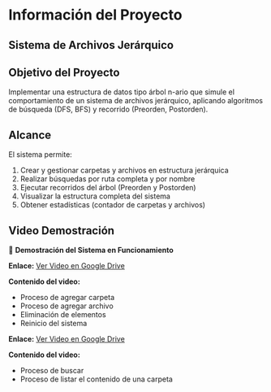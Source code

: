 # Información del Proyecto
## Sistema de Archivos Jerárquico

## Objetivo del Proyecto

Implementar una estructura de datos tipo árbol n-ario que simule el comportamiento de un sistema de archivos jerárquico, aplicando algoritmos de búsqueda (DFS, BFS) y recorrido (Preorden, Postorden).


## Alcance

El sistema permite:

1. Crear y gestionar carpetas y archivos en estructura jerárquica
2. Realizar búsquedas por ruta completa y por nombre
3. Ejecutar recorridos del árbol (Preorden y Postorden)
4. Visualizar la estructura completa del sistema
5. Obtener estadísticas (contador de carpetas y archivos)

## Video Demostración

🎥 **Demostración del Sistema en Funcionamiento**

**Enlace:** [Ver Video en Google Drive](https://drive.google.com/file/d/1HBjhkl1pYDOZTs888ZoDznL01Byz7KoN/view?usp=sharing)

**Contenido del video:**
- Proceso de agregar carpeta
- Proceso de agregar archivo
- Eliminación de elementos
- Reinicio del sistema

**Enlace:** [Ver Video en Google Drive](https://drive.google.com/drive/folders/1qipTMBU5ErqMKS4Fu45sWbobaq6or4kj?usp=sharing)

**Contenido del video:**
- Proceso de buscar
- Proceso de listar el contenido de una carpeta
